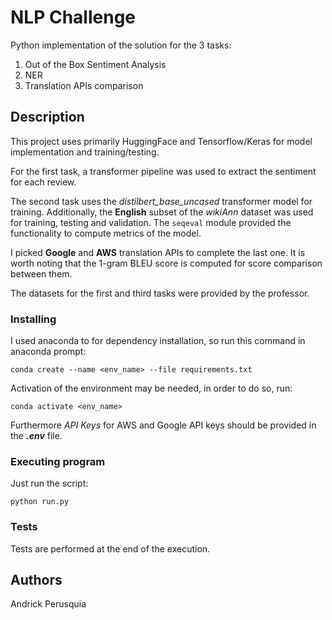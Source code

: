 # NLP Challenge

Python implementation of the solution for the 3 tasks:

1. Out of the Box Sentiment Analysis 
2. NER
3. Translation APIs comparison

## Description

This project uses primarily HuggingFace and Tensorflow/Keras for model implementation and training/testing.

For the first task, a transformer pipeline was used to extract the sentiment for each review.

The second task uses the *distilbert_base_uncased* transformer model for training. 
Additionally, the **English** subset of the *wikiAnn* dataset was used for training, testing and validation.
The <code>seqeval</code> module provided the functionality to compute metrics of the model.

I picked **Google** and **AWS** translation APIs to complete the last one.
It is worth noting that the 1-gram BLEU score is computed for score comparison between them.

The datasets for the first and third tasks were provided by the professor.

### Installing

I used anaconda to for dependency installation, so run this command in anaconda prompt:

	conda create --name <env_name> --file requirements.txt

Activation of the environment may be needed, in order to do so, run:
	
	conda activate <env_name>

Furthermore *API Keys* for AWS and Google API keys should be provided in the ***.env*** file.

### Executing program

Just run the script:
	
	python run.py

### Tests

Tests are performed at the end of the execution.

## Authors

Andrick Perusquia